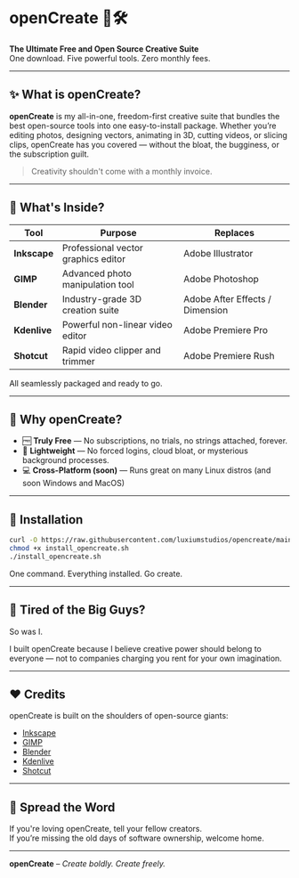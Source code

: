 # openCreate 🎨🛠️

**The Ultimate Free and Open Source Creative Suite**  
One download. Five powerful tools. Zero monthly fees.

---

## ✨ What is openCreate?

**openCreate** is my all-in-one, freedom-first creative suite that bundles the best open-source tools into one easy-to-install package. Whether you’re editing photos, designing vectors, animating in 3D, cutting videos, or slicing clips, openCreate has you covered — without the bloat, the bugginess, or the subscription guilt.

> Creativity shouldn't come with a monthly invoice.

---

## 🎒 What's Inside?

| Tool        | Purpose                            | Replaces                         |
|-------------|------------------------------------|----------------------------------|
| **Inkscape** | Professional vector graphics editor | Adobe Illustrator                |
| **GIMP**     | Advanced photo manipulation tool    | Adobe Photoshop                  |
| **Blender**  | Industry-grade 3D creation suite    | Adobe After Effects / Dimension  |
| **Kdenlive** | Powerful non-linear video editor    | Adobe Premiere Pro               |
| **Shotcut**  | Rapid video clipper and trimmer     | Adobe Premiere Rush              |

All seamlessly packaged and ready to go.

---

## 🧠 Why openCreate?

- 🆓 **Truly Free** — No subscriptions, no trials, no strings attached, forever.
- 🚀 **Lightweight** — No forced logins, cloud bloat, or mysterious background processes.
- 💻 **Cross-Platform (soon)** — Runs great on many Linux distros (and soon Windows and MacOS)

---

## 🔧 Installation

```bash 
curl -O https://raw.githubusercontent.com/luxiumstudios/opencreate/main/install_opencreate.sh
chmod +x install_opencreate.sh
./install_opencreate.sh
```

One command. Everything installed. Go create.

---

## 🤬 Tired of the Big Guys?

So was I.

I built openCreate because I believe creative power should belong to everyone — not to companies charging you rent for your own imagination.

---

## ❤️ Credits

openCreate is built on the shoulders of open-source giants:

- [Inkscape](https://inkscape.org/)
- [GIMP](https://www.gimp.org/)
- [Blender](https://www.blender.org/)
- [Kdenlive](https://kdenlive.org/)
- [Shotcut](https://shotcut.org/)

---

## 📣 Spread the Word

If you're loving openCreate, tell your fellow creators.  
If you’re missing the old days of software ownership, welcome home.

---

**openCreate** – *Create boldly. Create freely.*